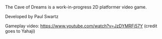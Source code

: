 The Cave of Dreams is a work-in-progress 2D platformer video game.

Developed by Paul Swartz

Gameplay video: https://www.youtube.com/watch?v=JzDYMRFj57Y (credit goes to Yahaji)
